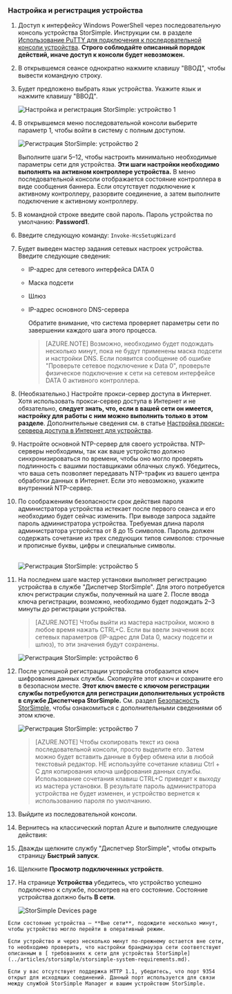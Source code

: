 <!--author=alkohli last changed: 12/01/15-->


### Настройка и регистрация устройства

1. Доступ к интерфейсу Windows PowerShell через последовательную консоль устройства StorSimple. Инструкции см. в разделе [Использование PuTTY для подключения к последовательной консоли устройства](#use-putty-to-connect-to-the-device-serial-console). **Строго соблюдайте описанный порядок действий, иначе доступ к консоли будет невозможен.**

2. В открывшемся сеансе однократно нажмите клавишу "ВВОД", чтобы вывести командную строку.

3. Будет предложено выбрать язык устройства. Укажите язык и нажмите клавишу "ВВОД".

    ![Настройка и регистрация StorSimple: устройство 1](./media/storsimple-configure-and-register-device-u1/HCS_RegisterYourDevice1-U1-include.png)

4. В открывшемся меню последовательной консоли выберите параметр 1, чтобы войти в систему с полным доступом.

    ![Регистрация StorSimple: устройство 2](./media/storsimple-configure-and-register-device-u1/HCS_RegisterYourDevice2_U1-include.png)
  
     Выполните шаги 5–12, чтобы настроить минимально необходимые параметры сети для устройства. **Эти шаги настройки необходимо выполнять на активном контроллере устройства.** В меню последовательной консоли отображается состояние контроллера в виде сообщения баннера. Если отсутствует подключение к активному контроллеру, разорвите соединение, а затем выполните подключение к активному контроллеру.

5. В командной строке введите свой пароль. Пароль устройства по умолчанию: **Password1**.

6. Введите следующую команду: `Invoke-HcsSetupWizard`

7. Будет выведен мастер задания сетевых настроек устройства. Введите следующие сведения:
   - IP-адрес для сетевого интерфейса DATA 0
   - Маска подсети
   - Шлюз
   - IP-адрес основного DNS-сервера
    
		Обратите внимание, что система проверяет параметры сети по завершении каждого шага этого процесса.
   
      > [AZURE.NOTE] Возможно, необходимо будет подождать несколько минут, пока не будут применены маска подсети и настройки DNS. Если появится сообщение об ошибке "Проверьте сетевое подключение к Data 0", проверьте физическое подключение к сети на сетевом интерфейсе DATA 0 активного контроллера.

8. (Необязательно.) Настройте прокси-сервер доступа в Интернет. Хотя использовать прокси-сервер доступа в Интернет и не обязательно, **следует знать, что, если в вашей сети он имеется, настройку для работы с ним можно выполнить только в этом разделе**. Дополнительные сведения см. в статье [Настройка прокси-сервера доступа в Интернет для устройства](../articles/storsimple/storsimple-configure-web-proxy.md).

9. Настройте основной NTP-сервер для своего устройства. NTP-серверы необходимы, так как ваше устройство должно синхронизироваться по времени, чтобы оно могло проверять подлинность с вашими поставщиками облачных служб. Убедитесь, что ваша сеть позволяет передавать NTP-трафик из вашего центра обработки данных в Интернет. Если это невозможно, укажите внутренний NTP-сервер.
 
10. По соображениям безопасности срок действия пароля администратора устройства истекает после первого сеанса и его необходимо будет сейчас изменить. При выводе запроса задайте пароль администратора устройства. Требуемая длина пароля администратора устройства от 8 до 15 символов. Пароль должен содержать сочетание из трех следующих типов символов: строчные и прописные буквы, цифры и специальные символы.

	<br/>![Регистрация StorSimple: устройство 5](./media/storsimple-configure-and-register-device-u1/HCS_RegisterYourDevice5_U1-include.png)

11. На последнем шаге мастер установки выполняет регистрацию устройства в службе "Диспетчер StorSimple". Для этого потребуется ключ регистрации службы, полученный на шаге 2. После ввода ключа регистрации, возможно, необходимо будет подождать 2–3 минуты до регистрации устройства.

      > [AZURE.NOTE] Чтобы выйти из мастера настройки, можно в любое время нажать CTRL+C. Если вы ввели значения всех сетевых параметров (IP-адрес для Data 0, маску подсети и шлюз), то эти значения будут сохранены.

	![Регистрация StorSimple: устройство 6](./media/storsimple-configure-and-register-device-u1/HCS_RegisterYourDevice6_U1-include.png)

12. После успешной регистрации устройства отобразится ключ шифрования данных службы. Скопируйте этот ключ и сохраните его в безопасном месте. **Этот ключ вместе с ключом регистрации службы потребуются для регистрации дополнительных устройств в службе Диспетчера StorSimple.** См. раздел [Безопасность StorSimple](../articles/storsimple/storsimple-security.md), чтобы ознакомиться с дополнительными сведениями об этом ключе.
	
	![Регистрация StorSimple: устройство 7](./media/storsimple-configure-and-register-device-u1/HCS_RegisterYourDevice7_U1-include.png)

      > [AZURE.NOTE] Чтобы скопировать текст из окна последовательной консоли, просто выделите его. Затем можно будет вставить данные в буфер обмена или в любой текстовый редактор. НЕ используйте сочетание клавиш Ctrl + C для копирования ключа шифрования данных службы. Использование сочетания клавиш CTRL+C приведет к выходу из мастера установки. В результате пароль администратора устройства не будет изменен, и устройство вернется к использованию пароля по умолчанию.

13. Выйдите из последовательной консоли.

14. Вернитесь на классический портал Azure и выполните следующие действия:
  1. Дважды щелкните службу "Диспетчер StorSimple", чтобы открыть страницу **Быстрый запуск**.
  2. Щелкните **Просмотр подключенных устройств**.
  3. На странице **Устройства** убедитесь, что устройство успешно подключено к службе, посмотрев на его состояние. Состояние устройства должно быть **В сети**.
   
    	![StorSimple Devices page](./media/storsimple-configure-and-register-device-u1/HCS_DevicesPageM_U1-include.png) 
  
	Если состояние устройства — **Вне сети**, подождите несколько минут, чтобы устройство могло перейти в оперативный режим.
	      
	Если устройство и через несколько минут по-прежнему остается вне сети, то необходимо проверить, что настройки брандмауэра сети соответствуют описанным в [ требованиях к сети для устройства StorSimple](../articles/storsimple/storsimple-system-requirements.md).
	
	Если у вас отсутствует поддержка HTTP 1.1, убедитесь, что порт 9354 открыт для исходящих соединений. Данный порт используется для связи между службой StorSimple Manager и вашим устройством StorSimple.
     
       

<!---HONumber=AcomDC_0218_2016-->